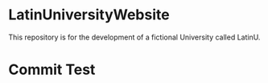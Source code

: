 # LatinUniversityWebsite
This repository is for the development of a fictional University called LatinU.
# Commit Test